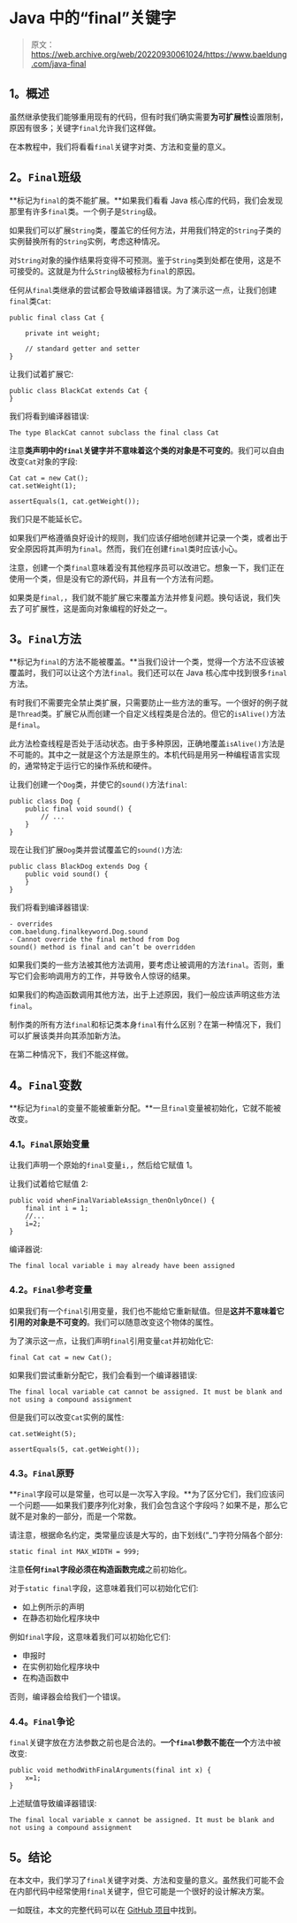 # Java 中的“final”关键字

> 原文：<https://web.archive.org/web/20220930061024/https://www.baeldung.com/java-final>

## **1。概述**

虽然继承使我们能够重用现有的代码，但有时我们确实需要**为可扩展性**设置限制，原因有很多；关键字`final`允许我们这样做。

在本教程中，我们将看看`final`关键字对类、方法和变量的意义。

## **2。`Final`班级**

**标记为`final`的类不能扩展。**如果我们看看 Java 核心库的代码，我们会发现那里有许多`final`类。一个例子是`String`级。

如果我们可以扩展`String`类，覆盖它的任何方法，并用我们特定的`String`子类的实例替换所有的`String`实例，考虑这种情况。

对`String`对象的操作结果将变得不可预测。鉴于`String`类到处都在使用，这是不可接受的。这就是为什么`String`级被标为`final`的原因。

任何从`final`类继承的尝试都会导致编译器错误。为了演示这一点，让我们创建`final`类`Cat`:

```
public final class Cat {

    private int weight;

    // standard getter and setter
}
```

让我们试着扩展它:

```
public class BlackCat extends Cat {
}
```

我们将看到编译器错误:

```
The type BlackCat cannot subclass the final class Cat
```

注意**类声明中的`final`关键字并不意味着这个类的对象是不可变的**。我们可以自由改变`Cat`对象的字段:

```
Cat cat = new Cat();
cat.setWeight(1);

assertEquals(1, cat.getWeight()); 
```

我们只是不能延长它。

如果我们严格遵循良好设计的规则，我们应该仔细地创建并记录一个类，或者出于安全原因将其声明为`final`。然而，我们在创建`final`类时应该小心。

注意，创建一个类`final`意味着没有其他程序员可以改进它。想象一下，我们正在使用一个类，但是没有它的源代码，并且有一个方法有问题。

如果类是`final,`，我们就不能扩展它来覆盖方法并修复问题。换句话说，我们失去了可扩展性，这是面向对象编程的好处之一。

## **3。`Final`方法**

**标记为`final`的方法不能被覆盖。**当我们设计一个类，觉得一个方法不应该被覆盖时，我们可以让这个方法`final`。我们还可以在 Java 核心库中找到很多`final`方法。

有时我们不需要完全禁止类扩展，只需要防止一些方法的重写。一个很好的例子就是`Thread`类。扩展它从而创建一个自定义线程类是合法的。但它的`isAlive()`方法是`final`。

此方法检查线程是否处于活动状态。由于多种原因，正确地覆盖`isAlive()`方法是不可能的。其中之一就是这个方法是原生的。本机代码是用另一种编程语言实现的，通常特定于运行它的操作系统和硬件。

让我们创建一个`Dog`类，并使它的`sound()`方法`final`:

```
public class Dog {
    public final void sound() {
        // ...
    }
}
```

现在让我们扩展`Dog`类并尝试覆盖它的`sound()`方法:

```
public class BlackDog extends Dog {
    public void sound() {
    }
}
```

我们将看到编译器错误:

```
- overrides
com.baeldung.finalkeyword.Dog.sound
- Cannot override the final method from Dog
sound() method is final and can’t be overridden
```

如果我们类的一些方法被其他方法调用，要考虑让被调用的方法`final`。否则，重写它们会影响调用方的工作，并导致令人惊讶的结果。

如果我们的构造函数调用其他方法，出于上述原因，我们一般应该声明这些方法`final`。

制作类的所有方法`final`和标记类本身`final`有什么区别？在第一种情况下，我们可以扩展该类并向其添加新方法。

在第二种情况下，我们不能这样做。

## **4。`Final`变数**

**标记为`final`的变量不能被重新分配。**一旦`final`变量被初始化，它就不能被改变。

### **4.1。`Final`原始变量**

让我们声明一个原始的`final`变量`i,`，然后给它赋值 1。

让我们试着给它赋值 2:

```
public void whenFinalVariableAssign_thenOnlyOnce() {
    final int i = 1;
    //...
    i=2;
}
```

编译器说:

```
The final local variable i may already have been assigned
```

### **4.2。`Final`参考变量**

如果我们有一个`final`引用变量，我们也不能给它重新赋值。但是**这并不意味着它引用的对象是不可变的**。我们可以随意改变这个物体的属性。

为了演示这一点，让我们声明`final`引用变量`cat`并初始化它:

```
final Cat cat = new Cat();
```

如果我们尝试重新分配它，我们会看到一个编译器错误:

```
The final local variable cat cannot be assigned. It must be blank and not using a compound assignment
```

但是我们可以改变`Cat`实例的属性:

```
cat.setWeight(5);

assertEquals(5, cat.getWeight());
```

### **4.3。`Final`原野**

**`Final`字段可以是常量，也可以是一次写入字段。**为了区分它们，我们应该问一个问题——如果我们要序列化对象，我们会包含这个字段吗？如果不是，那么它就不是对象的一部分，而是一个常数。

请注意，根据命名约定，类常量应该是大写的，由下划线(“_”)字符分隔各个部分:

```
static final int MAX_WIDTH = 999;
```

注意**任何`final`字段必须在构造函数完成**之前初始化。

对于`static final`字段，这意味着我们可以初始化它们:

*   如上例所示的声明
*   在静态初始化程序块中

例如`final`字段，这意味着我们可以初始化它们:

*   申报时
*   在实例初始化程序块中
*   在构造函数中

否则，编译器会给我们一个错误。

### **4.4。`Final`争论**

`final`关键字放在方法参数之前也是合法的。**一个`final`参数不能在一个**方法中被改变:

```
public void methodWithFinalArguments(final int x) {
    x=1;
}
```

上述赋值导致编译器错误:

```
The final local variable x cannot be assigned. It must be blank and not using a compound assignment
```

## **5。结论**

在本文中，我们学习了`final`关键字对类、方法和变量的意义。虽然我们可能不会在内部代码中经常使用`final`关键字，但它可能是一个很好的设计解决方案。

一如既往，本文的完整代码可以在 [GitHub 项目](https://web.archive.org/web/20221127024826/https://github.com/eugenp/tutorials/tree/master/core-java-modules/core-java-lang-oop-modifiers)中找到。